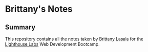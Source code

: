 # Brittany's Notes

## Summary

This repository contains all the notes taken by [Brittany Lasala](https://github.com/brittanylasala) for the [Lighthouse Labs](https://www.lighthouselabs.ca/) Web Development Bootcamp.